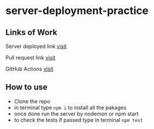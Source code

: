 # server-deployment-practice

## Links of Work

Server deployed link [visit](https://server-deployment-practice-3woo.onrender.com/)

Pull request link [visit](https://github.com/AnasNemrawi/server-deployment-practice/pull/1)

GitHub Actions [visit](https://github.com/AnasNemrawi/server-deployment-practice/actions/workflows/node.js.yml)


## How to use

- Clone the repo
- in terminal type `npm i` to install all the pakages
- once done run the server by nodemon or npm start
- to check the tests if passed type in terminal `npm test`
